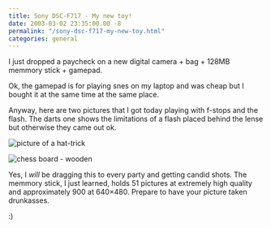 ```yaml
---
title: Sony DSC-F717 - My new toy!
date: 2003-03-02 23:35:00.00 -8
permalink: "/sony-dsc-f717-my-new-toy.html"
categories: general
---
```

I just dropped a paycheck on a new digital camera + bag + 128MB memmory stick + gamepad.

Ok, the gamepad is for playing snes on my laptop and was cheap but I bought it at the same time at the same place.

Anyway, here are two pictures that I got today playing with f-stops and the flash. The darts one shows the limitations of a flash placed behind the lense but otherwise they came out ok.

![picture of a hat-trick](/images/darts_thumb.jpg)

![chess board - wooden](/images/chess_thumb.jpg)

Yes, I _will_ be dragging this to every party and getting candid shots. The memmory stick, I just learned, holds 51 pictures at extremely high quality and approximately 900 at 640×480\. Prepare to have your picture taken drunkasses.

:)

